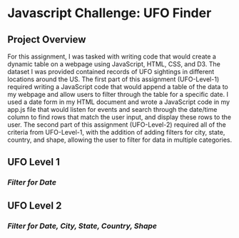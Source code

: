 # Javascript Challenge: UFO Finder

Project Overview
----
For this assignment, I was tasked with writing code that would create a dynamic table on a webpage using JavaScript, HTML, CSS, and D3. The dataset I was provided contained records of UFO sightings in different locations around the US.
The first part of this assignment (UFO-Level-1) required writing a JavaScript code that would append a table of the data to my webpage and allow users to filter through the table for a specific date. I used a date form in my HTML document and wrote a JavaScript code in my app.js file that would listen for events and search through the date/time column to find rows that match the user input, and display these rows to the user.
The second part of this assignment (UFO-Level-2) required all of the criteria from UFO-Level-1, with the addition of adding filters for city, state, country, and shape, allowing the user to filter for data in multiple categories. 

## UFO Level 1
### *Filter for Date*



## UFO Level 2
### *Filter for Date, City, State, Country, Shape*

